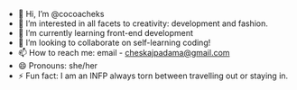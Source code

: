 - 👋 Hi, I’m @cocoacheks
- 👀 I’m interested in all facets to creativity: development and fashion.
- 🌱 I’m currently learning front-end development
- 💞️ I’m looking to collaborate on self-learning coding!
- 📫 How to reach me: email - cheskajpadama@gmail.com
- 😄 Pronouns: she/her
- ⚡ Fun fact: I am an INFP always torn between travelling out or staying in.

<!---
cocoacheks/cocoacheks is a ✨ special ✨ repository because its `README.md` (this file) appears on your GitHub profile.
You can click the Preview link to take a look at your changes.
--->
